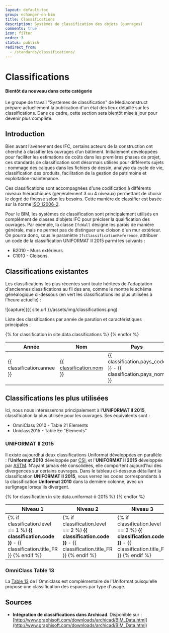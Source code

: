 ```yaml
---
layout: default-toc
group: echanger-en-bim
title: Classifications
description: Systèmes de classification des objets (ouvrages)
comments: true
icon: filter
ordre: 3
status: publish
redirect_from:
  - /standards/classifications/
---
```


# Classifications

<div class="alert alert-warning" role="alert">
  <h4 class="alert-heading"><i class="fa fa-exclamation-circle" aria-hidden="true"></i> Bientôt du nouveau dans cette catégorie</h4>
  <p>Le groupe de travail "Systèmes de classification" de Mediaconstruct prépare actuellement la publication d'un état des lieux détaillé sur les classifications. Dans ce cadre, cette section sera bientôt mise à jour pour devenir plus complète.</p>
</div>

## Introduction

Bien avant l’avènement des IFC, certains acteurs de la construction ont cherché à classifier les ouvrages d’un bâtiment. Initialement développées pour faciliter les estimations de coûts dans les premières phases de projet, ces standards de classification sont désormais utilisés pour différents sujets : nommage des calques dans les fichiers de dessin, analyse du cycle de vie, classification des produits, facilitation de la gestion de patrimoine et exploitation-maintenance.

Ces classifications sont accompagnées d'une codification à différents niveaux hiérarchiques (généralement 3 ou 4 niveaux) permettant de choisir le degré de finesse selon les besoins. Cette manière de classifier est basée sur la norme [ISO 12006-2](http://www.iso.org/iso/catalogue_detail.htm?csnumber=61753).

Pour le BIM, les systèmes de classification sont principalement utilisés en complément de classes d'objets IFC pour préciser la qualification des ouvrages. Par exemple, la classe `IfcWall` désigne les parois de manière générale, mais ne permet pas de distinguer une cloison d'un mur extérieur. On pourra donc, sous le paramètre `IfcClassificationReference`, attribuer un code de la classification UNIFORMAT II 2015 parmi les suivants :

* B2010 - Murs extérieurs
* C1010 - Cloisons.

## Classifications existantes

Les classifications les plus récentes sont toute héritées de l'adaptation d'anciennes classifications au fil des ans, comme le montre le schéma généalogique ci-dessous (en vert les classifications les plus utilisées à l'heure actuelle) :

![capture]({{ site.url }}/assets/img/classifications.png)

Liste des classifications par année de parution et caractéristiques principales :

<table class="table table-responsive table-bordered table-hover table-sm">
  <thead>
  <tr>
    <th>Année</th>
    <th>Nom</th>
    <th>Pays</th>
    <th>Organisme</th>
    <th>Commentaire</th>
  </tr>
  </thead>
  <tbody>
    {% for classification in site.data.classifications %}
    <tr class="{% if classification.reconnue == true %}table-success{% endif %}">
      <td>
        {{ classification.annee }}
      </td>
      <td>
        <a href="{{ classification.lien }}">{{ classification.nom }}</a>
      </td>
      <td>
        {{ classification.pays_code }} - {{ classification.pays_nom }}
      </td>
      <td>
        {{ classification.organisme }}
      </td>
      <td>
        {{ classification.commentaire }}
      </td>
    </tr>
    {% endfor %}
  </tbody>
</table>

## Classifications les plus utilisées

Ici, nous nous intéresserons principalement à l'**UNIFORMAT II 2015**, classification la plus utilisée pour les ouvrages. Ses équivalents sont :

* OmniClass 2010 - Table 21 Elements
* Uniclass2015 - Table Ee "Elements"

### UNIFORMAT II 2015

Il existe aujourdhui deux classifications Uniformat développées en parallèle : l'**Uniformat 2010** développée par [CSI](https://www.csiresources.org/practice/standards/uniformat), et l'**UNIFORMAT II 2015** développée par [ASTM](https://www.astm.org/Standards/E1557.htm). N'ayant jamais été consolidées, elle comportent aujourd'hui des divergences sur certains ouvrages. Dans le tableau ci-dessous détaillant la classification **UNIFORMAT II 2015**, vous verrez les codes correspondants à la classification **Uniformat 2010** dans la dernière colonne, avec un surlignage lorsqu'ils divergent.

<table class="table table-responsive table-bordered table-hover table-sm">
  <thead>
  <tr>
    <th>Niveau 1</th>
    <th>Niveau 2</th>
    <th>Niveau 3</th>
    <th>Correspondance Uniformat CSI 2010</th>
  </tr>
  </thead>
  <tbody>
    {% for classification in site.data.uniformat-ii-2015 %}
    <tr>
      <td>
        {% if classification.level == 1 %}
        <b>{{ classification.code }}</b> - {{ classification.title_FR }}
        {% endif %}
      </td>
      <td>
        {% if classification.level == 2 %}
        <b>{{ classification.code }}</b> - {{ classification.title_FR }}
        {% endif %}
      </td>
      <td>
        {% if classification.level == 3 %}
        <b>{{ classification.code }}</b> - {{ classification.title_FR }}
        {% endif %}
      </td>
      <td {% if classification.code != classification.mapping_uniformat_csi_2010 %}class="table-warning"{% endif %}>
        {{ classification.mapping_uniformat_csi_2010 }}
      </td>
    </tr>
    {% endfor %}
  </tbody>
</table>

### OmniClass Table 13

La [Table 13](http://www.omniclass.org) de l'Omniclass est complémentaire de l'Uniformat puisqu'elle propose une classification des espaces par type d'usage.

## Sources

* **Intégration de classifications dans Archicad**. Disponible sur :  [http://www.graphisoft.com/downloads/archicad/BIM_Data.html](http://www.graphisoft.com/downloads/archicad/BIM_Data.html)
